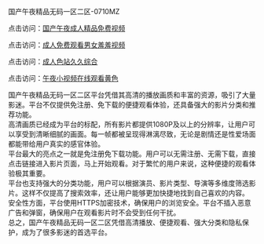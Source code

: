 国产午夜精品无码一区二区-0710MZ

点击访问：<a href="https://heiliaowzu4ur.pages.dev">国产午夜成人精品免费视频</a>

点击访问：<a href="https://heiliaozj3tjd.pages.dev">成人免费观看男女羞羞视频</a>

点击访问：<a href="https://heiliao2dmwwy.pages.dev">成人色站久久综合</a>

点击访问：<a href="https://heiliaowt0d7p.pages.dev">午夜小视频在线观看黄色</a>

国产午夜精品无码一区二区平台凭借其高清的播放画质和丰富的资源，吸引了大量影迷。平台不仅提供免注册、免下载的便捷观看体验，还具备强大的影片分类和推荐功能。  
高清画质已经成为平台的标配，所有影片都提供1080P及以上的分辨率，让用户可以享受到清晰细腻的画面。每一帧都被呈现得淋漓尽致，无论是剧情还是性爱场面都能带给用户真实的感官体验。  
平台最大的亮点之一就是免注册免下载功能。用户可以无需注册、无需下载，直接点击链接进入影片页面，马上开始观看。对于繁忙的用户来说，这种便捷的观看体验极其重要。  
平台也支持强大的分类功能，用户可以根据演员、影片类型、导演等多维度筛选影片。这样不仅提高了搜索效率，还让用户能够更加快捷地找到自己喜欢的内容。  
安全性方面，平台使用HTTPS加密技术，确保用户的浏览安全。平台不插入恶意广告和弹窗，确保用户在观看影片时不会受到任何干扰。  
总之，国产午夜精品无码一区二区凭借高清播放、便捷观看、强大分类和隐私保护，成为了很多影迷的首选平台。

<span style="display:none;">[Canonical link]( https://github.com/jour54432/ribenvv2)</span>
